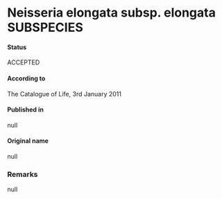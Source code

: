 # Neisseria elongata subsp. elongata SUBSPECIES

#### Status
ACCEPTED

#### According to
The Catalogue of Life, 3rd January 2011

#### Published in
null

#### Original name
null

### Remarks
null